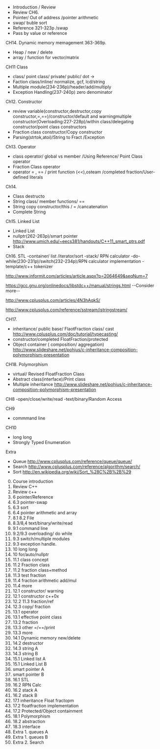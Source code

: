 - Introduction / Review 
- Review
CH6. 
 - Pointer/ Out of address /pointer arithmetic
 - swap/ buble sort
 - Reference 321-323p /swap 
 - Pass by value or reference

CH14. Dynamic memory memagement 363-369p.
- Heap / new / delete
- array / function for vector/matrix

CH11 Class
 - class/ point class/ private/ public/ dot ->
 - Faction class/inline/ normalize, gcf, lcd/string
 - Multiple module(234-236p)/header/add/multiply
 - Exception Handling(237-240p) zero denominator

Ch12. Constructor
- review variable(constructor,destructor,copy constructor,=,==)/constructor/default and warningmultiple constructor(Overloading:227-228p)/within class/delegating constructor/point class constructors
- Fraction class constructor/Copy constructor
- Parsing(strtok,atoi)/String to Fract /Exception

Ch13. Operator
 - class operator/ global vs member /Using Reference/ Point Class operator
 - Fraction Class operator
 - operator = , == / print function (<<),osteam /completed fraction/User-defined literals
 
Ch14.
 - Class destructo
 - String class/ member functions/ ==
 - String copy constructor/this / = /cancatenation
 - Complete String

Ch15. Linked List
 - Linked List
 - nullptr(262-263p)/smart pointer http://www.umich.edu/~eecs381/handouts/C++11_smart_ptrs.pdf
 - Stack

Ch16. STL
 -container/ list /iterator/sort
 -stack/ RPN calculator
 -do-while(230-231p)/switch(232-234p)/RPN calculator implementation
 -template/c++ tokenizer 

http://www.informit.com/articles/article.aspx?p=2064649&seqNum=7 
 
https://gcc.gnu.org/onlinedocs/libstdc++/manual/strings.html  --Consider more--

http://www.cplusplus.com/articles/4N3hAqkS/

http://www.cplusplus.com/reference/sstream/istringstream/
 
CH17. 
 - inheritance/ public base/ FlaotFraction class/ cast http://www.cplusplus.com/doc/tutorial/typecasting/
 - constructor/completed FloatFraction/protected
 - Object container ( composition/ aggregation) http://www.slideshare.net/pohjus/c-inheritance-composition-polymorphism-presentation
 
CH18. Polymorphism
 - virtual/ Revised FloatFraction Class
 - Abstract class(interface)/Print class
 - Multiple inheritance http://www.slideshare.net/pohjus/c-inheritance-composition-polymorphism-presentation

CH8
 -open/close/write/read
 -text/binary/Random Access

CH9
 - commmand line

CH10
 - long long
 - Strongly Typed Enumeration

Extra
 - Queue http://www.cplusplus.com/reference/queue/queue/
 - <algorithm> Search http://www.cplusplus.com/reference/algorithm/search/
 - <algorithm> Sort http://en.wikipedia.org/wiki/Sort_%28C%2B%2B%29
 

0. Course introduction
1. Review C++
2. Review c++
3. 6 pointer/Reference
4. 6.3 pointer-swap
5. 6.3 sort
6. 6.4 pointer arithmetic and array
7. 8.1 8.2 File
8. 8.3/8,4 text/binary/write/read
9. 9.1 command line
10. 9.2/9.3  overloading/ do while
11. 9.3 switch/multiple modules
12. 9.3 exception handle.
13. 10 long long 
14. 10 for/auto/nullptr
15. 11.1 class concept
16. 11.2 Fraction class
17. 11.2 fraction class+method
18. 11.3 test fraction
19. 11.4 fraction arithmetic add/mul
20. 11.4 more
21. 12.1 constructor/ warning
22. 12.1 constructor  c++0x
23. 12.2 11.3 fraction/ref
24. 12.3 copy/ fraction
25. 13.1 operator
26. 13.1 effective point class
27. 13.2 fraction 
28. 13.3 other =/==/print
29. 13.3 more
30. 14.1 Dynamic memory new/delete
31. 14.2 destructor
32. 14.3 string A
33. 14.3 string B
34. 15.1 Linked list A
35. 15.1 Linked List B
36. smart pointer A
37. smart pointer B
38. 16.1 STL
39. 16.2 RPN Calc  
40. 16.2 stack A
41. 16.2 stack B
42. 17.1 inheritance Float fractopm
43. 17.2 floatfraction implementation
44. 17.2 Protected/Object containment
45. 18.1  Polymorphism
46. 18.2 abstraction
47. 18.3 interface
48. Extra 1. queues A
49. Extra 1. queues B
50. Extra 2. Search
